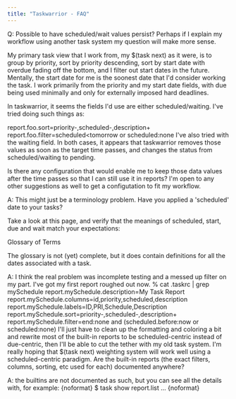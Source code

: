 ```yaml
---
title: "Taskwarrior - FAQ"
---
```


Q: Possible to have scheduled/wait values persist?
Perhaps if I explain my workflow using another task system my question will make more sense.

My primary task view that I work from, my $(task next) as it were, is to group by priority, sort by priority descending, sort by start date with overdue fading off the bottom, and I filter out start dates in the future. Mentally, the start date for me is the soonest date that I'd consider working the task. I work primarily from the priority and my start date fields, with due being used minimally and only for externally imposed hard deadlines.

In taskwarrior, it seems the fields I'd use are either scheduled/waiting. I've tried doing such things as:

report.foo.sort=priority-,scheduled-,description+
report.foo.filter=scheduled&lt;tomorrow or scheduled:none
I've also tried with the waiting field. In both cases, it appears that taskwarrior removes those values as soon as the target time passes, and changes the status from scheduled/waiting to pending.

Is there any configuration that would enable me to keep those data values after the time passes so that I can still use it in reports? I'm open to any other suggestions as well to get a configutation to fit my workflow.

A: This might just be a terminology problem.
Have you applied a 'scheduled' date to your tasks?

Take a look at this page, and verify that the meanings of scheduled, start, due and wait match your expectations:

Glossary of Terms

The glossary is not (yet) complete, but it does contain definitions for all the dates associated with a task.

A: I think the real problem was incomplete testing and a messed up filter on my part. I've got my first report roughed out now. % cat .taskrc | grep mySchedule report.mySchedule.description=My Task Report report.mySchedule.columns=id,priority,scheduled,description report.mySchedule.labels=ID,PRI,Schedule,Description report.mySchedule.sort=priority-,scheduled-,description+ report.mySchedule.filter=end:none and (scheduled.before:now or scheduled:none) I'll just have to clean up the formatting and coloring a bit and rewrite most of the built-in reports to be scheduled-centric instead of due-centric, then I'll be able to cut the tether with my old task system. I'm really hoping that $(task next) weighting system will work well using a scheduled-centric paradigm. Are the built-in reports (the exact filters, columns, sorting, etc used for each) documented anywhere?

A: the builtins are not documented as such, but you can see all the details with, for example: {noformat} $ task show report.list ... {noformat}

